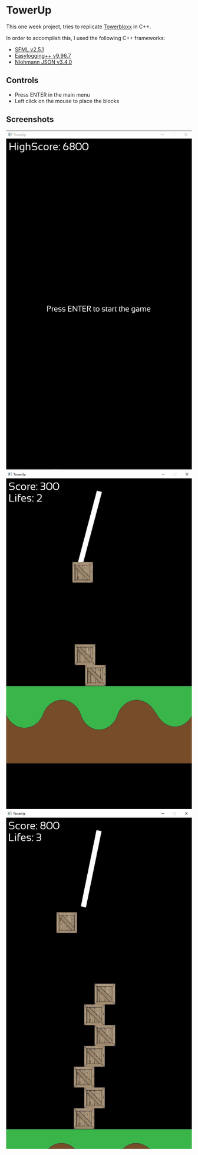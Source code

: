 # TowerUp

This one week project, tries to replicate [Towerbloxx](https://www.youtube.com/watch?v=9eP2rVisHPo&t=5s) in C++.

In order to accomplish this, I used the following C++ frameworks:

- [SFML v2.5.1](https://github.com/SFML/SFML)
- [Easylogging++ v9.96.7](https://github.com/zuhd-org/easyloggingpp)
- [Nlohmann JSON v3.4.0](https://github.com/nlohmann/json)

## Controls

- Press ENTER in the main menu
- Left click on the mouse to place the blocks

## Screenshots

![Main Menu](https://github.com/PereViader/TowerUp/blob/master/img/menu.jpg)
![Gameplay 1](https://github.com/PereViader/TowerUp/blob/master/img/gameplay1.jpg)
![Gameplay 2](https://github.com/PereViader/TowerUp/blob/master/img/gameplay2.jpg)